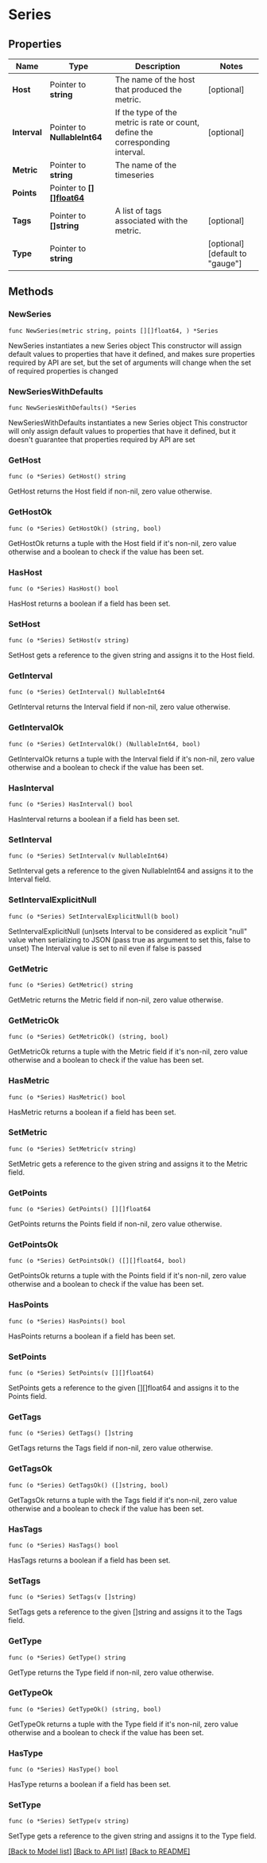 # Series

## Properties

Name | Type | Description | Notes
------------ | ------------- | ------------- | -------------
**Host** | Pointer to **string** | The name of the host that produced the metric. | [optional] 
**Interval** | Pointer to **NullableInt64** | If the type of the metric is rate or count, define the corresponding interval. | [optional] 
**Metric** | Pointer to **string** | The name of the timeseries | 
**Points** | Pointer to [**[][]float64**](array.md) |  | 
**Tags** | Pointer to **[]string** | A list of tags associated with the metric. | [optional] 
**Type** | Pointer to **string** |  | [optional] [default to "gauge"]

## Methods

### NewSeries

`func NewSeries(metric string, points [][]float64, ) *Series`

NewSeries instantiates a new Series object
This constructor will assign default values to properties that have it defined,
and makes sure properties required by API are set, but the set of arguments
will change when the set of required properties is changed

### NewSeriesWithDefaults

`func NewSeriesWithDefaults() *Series`

NewSeriesWithDefaults instantiates a new Series object
This constructor will only assign default values to properties that have it defined,
but it doesn't guarantee that properties required by API are set

### GetHost

`func (o *Series) GetHost() string`

GetHost returns the Host field if non-nil, zero value otherwise.

### GetHostOk

`func (o *Series) GetHostOk() (string, bool)`

GetHostOk returns a tuple with the Host field if it's non-nil, zero value otherwise
and a boolean to check if the value has been set.

### HasHost

`func (o *Series) HasHost() bool`

HasHost returns a boolean if a field has been set.

### SetHost

`func (o *Series) SetHost(v string)`

SetHost gets a reference to the given string and assigns it to the Host field.

### GetInterval

`func (o *Series) GetInterval() NullableInt64`

GetInterval returns the Interval field if non-nil, zero value otherwise.

### GetIntervalOk

`func (o *Series) GetIntervalOk() (NullableInt64, bool)`

GetIntervalOk returns a tuple with the Interval field if it's non-nil, zero value otherwise
and a boolean to check if the value has been set.

### HasInterval

`func (o *Series) HasInterval() bool`

HasInterval returns a boolean if a field has been set.

### SetInterval

`func (o *Series) SetInterval(v NullableInt64)`

SetInterval gets a reference to the given NullableInt64 and assigns it to the Interval field.

### SetIntervalExplicitNull

`func (o *Series) SetIntervalExplicitNull(b bool)`

SetIntervalExplicitNull (un)sets Interval to be considered as explicit "null" value
when serializing to JSON (pass true as argument to set this, false to unset)
The Interval value is set to nil even if false is passed
### GetMetric

`func (o *Series) GetMetric() string`

GetMetric returns the Metric field if non-nil, zero value otherwise.

### GetMetricOk

`func (o *Series) GetMetricOk() (string, bool)`

GetMetricOk returns a tuple with the Metric field if it's non-nil, zero value otherwise
and a boolean to check if the value has been set.

### HasMetric

`func (o *Series) HasMetric() bool`

HasMetric returns a boolean if a field has been set.

### SetMetric

`func (o *Series) SetMetric(v string)`

SetMetric gets a reference to the given string and assigns it to the Metric field.

### GetPoints

`func (o *Series) GetPoints() [][]float64`

GetPoints returns the Points field if non-nil, zero value otherwise.

### GetPointsOk

`func (o *Series) GetPointsOk() ([][]float64, bool)`

GetPointsOk returns a tuple with the Points field if it's non-nil, zero value otherwise
and a boolean to check if the value has been set.

### HasPoints

`func (o *Series) HasPoints() bool`

HasPoints returns a boolean if a field has been set.

### SetPoints

`func (o *Series) SetPoints(v [][]float64)`

SetPoints gets a reference to the given [][]float64 and assigns it to the Points field.

### GetTags

`func (o *Series) GetTags() []string`

GetTags returns the Tags field if non-nil, zero value otherwise.

### GetTagsOk

`func (o *Series) GetTagsOk() ([]string, bool)`

GetTagsOk returns a tuple with the Tags field if it's non-nil, zero value otherwise
and a boolean to check if the value has been set.

### HasTags

`func (o *Series) HasTags() bool`

HasTags returns a boolean if a field has been set.

### SetTags

`func (o *Series) SetTags(v []string)`

SetTags gets a reference to the given []string and assigns it to the Tags field.

### GetType

`func (o *Series) GetType() string`

GetType returns the Type field if non-nil, zero value otherwise.

### GetTypeOk

`func (o *Series) GetTypeOk() (string, bool)`

GetTypeOk returns a tuple with the Type field if it's non-nil, zero value otherwise
and a boolean to check if the value has been set.

### HasType

`func (o *Series) HasType() bool`

HasType returns a boolean if a field has been set.

### SetType

`func (o *Series) SetType(v string)`

SetType gets a reference to the given string and assigns it to the Type field.


[[Back to Model list]](../README.md#documentation-for-models) [[Back to API list]](../README.md#documentation-for-api-endpoints) [[Back to README]](../README.md)


